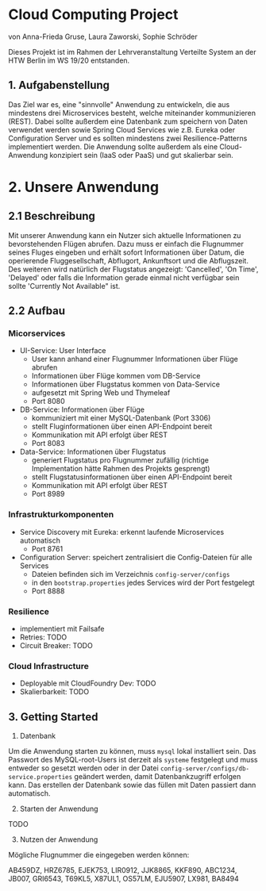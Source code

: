 # Cloud Computing Project

von Anna-Frieda Gruse, Laura Zaworski, Sophie Schröder

Dieses Projekt ist im Rahmen der Lehrveranstaltung Verteilte System an der HTW Berlin im WS 19/20 entstanden.

## 1. Aufgabenstellung
Das Ziel war es, eine "sinnvolle" Anwendung zu entwickeln, die aus mindestens drei Microservices besteht, welche miteinander kommunizieren (REST). 
Dabei sollte außerdem eine Datenbank zum speichern von Daten verwendet werden sowie Spring Cloud Services wie z.B. Eureka oder Configuration Server und es sollten mindestens zwei Resilience-Patterns implementiert werden. 
Die Anwendung sollte außerdem als eine Cloud-Anwendung konzipiert sein (IaaS oder PaaS) und gut skalierbar sein.

# 2. Unsere Anwendung
## 2.1 Beschreibung
Mit unserer Anwendung kann ein Nutzer sich aktuelle Informationen zu bevorstehenden Flügen abrufen. Dazu muss er einfach die Flugnummer seines Fluges eingeben und erhält sofort Informationen über Datum, die operierende Fluggesellschaft, Abflugort, Ankunftsort und die Abflugszeit. Des weiteren wird natürlich der Flugstatus angezeigt: 'Cancelled', 'On Time', 'Delayed' oder falls die Information gerade einmal nicht verfügbar sein sollte 'Currently Not Available" ist. 

## 2.2 Aufbau

### Micorservices

- UI-Service: User Interface
    - User kann anhand einer Flugnummer Informationen über Flüge abrufen
    - Informationen über Flüge kommen vom DB-Service
    - Informationen über Flugstatus kommen von Data-Service
    - aufgesetzt mit Spring Web und Thymeleaf
    - Port 8080
- DB-Service: Informationen über Flüge
    - kommuniziert mit einer MySQL-Datenbank (Port 3306)
    - stellt Fluginformationen über einen API-Endpoint bereit
    - Kommunikation mit API erfolgt über REST
    - Port 8083
- Data-Service: Informationen über Flugstatus
    - generiert Flugstatus pro Flugnummer zufällig (richtige Implementation hätte Rahmen des Projekts gesprengt)
    - stellt Flugstatusinformationen über einen API-Endpoint bereit
    - Kommunikation mit API erfolgt über REST
    - Port 8989

### Infrastrukturkomponenten

- Service Discovery mit Eureka: erkennt laufende Microservices automatisch
    - Port 8761
- Configuration Server: speichert zentralisiert die Config-Dateien für alle Services 
    - Dateien befinden sich im Verzeichnis `config-server/configs`
    - in den `bootstrap.properties` jedes Services wird der Port festgelegt
    - Port 8888

### Resilience 

- implementiert mit Failsafe
- Retries: TODO
- Circuit Breaker: TODO

### Cloud Infrastructure

- Deployable mit CloudFoundry Dev: TODO
- Skalierbarkeit: TODO


## 3. Getting Started

1. Datenbank

Um die Anwendung starten zu können, muss `mysql` lokal installiert sein. Das Passwort des MySQL-root-Users ist derzeit als `systeme` festgelegt und muss entweder so gesetzt werden oder in der Datei `config-server/configs/db-service.properties` geändert werden, damit Datenbankzugriff erfolgen kann. 
Das erstellen der Datenbank sowie das füllen mit Daten passiert dann automatisch.

2. Starten der Anwendung

TODO

3. Nutzen der Anwendung

Mögliche Flugnummer die eingegeben werden können:

AB459DZ, HRZ6785, EJEK753, LIR0912, JJK8865, KKF890, ABC1234, JB007, GRI6543, T69KL5, X87UL1, OS57LM, EJU5907, LX981, BA8494
